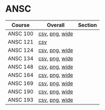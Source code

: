 # ANSC

| Course | Overall | Section |
| ------ | ------- | ------- |
| ANSC 100 | [csv](https://github.com/UCSD-Historical-Enrollment-Data/2023Fall/blob/main/overall/ANSC%20100.csv), [png](https://raw.githubusercontent.com/UCSD-Historical-Enrollment-Data/2023Fall/main/plot_overall/ANSC%20100.png), [wide](https://raw.githubusercontent.com/UCSD-Historical-Enrollment-Data/2023Fall/main/plot_overall_wide/ANSC%20100.png) |  |
| ANSC 121 | [csv](https://github.com/UCSD-Historical-Enrollment-Data/2023Fall/blob/main/overall/ANSC%20121.csv) |  |
| ANSC 124 | [csv](https://github.com/UCSD-Historical-Enrollment-Data/2023Fall/blob/main/overall/ANSC%20124.csv), [png](https://raw.githubusercontent.com/UCSD-Historical-Enrollment-Data/2023Fall/main/plot_overall/ANSC%20124.png), [wide](https://raw.githubusercontent.com/UCSD-Historical-Enrollment-Data/2023Fall/main/plot_overall_wide/ANSC%20124.png) |  |
| ANSC 134 | [csv](https://github.com/UCSD-Historical-Enrollment-Data/2023Fall/blob/main/overall/ANSC%20134.csv), [png](https://raw.githubusercontent.com/UCSD-Historical-Enrollment-Data/2023Fall/main/plot_overall/ANSC%20134.png), [wide](https://raw.githubusercontent.com/UCSD-Historical-Enrollment-Data/2023Fall/main/plot_overall_wide/ANSC%20134.png) |  |
| ANSC 148 | [csv](https://github.com/UCSD-Historical-Enrollment-Data/2023Fall/blob/main/overall/ANSC%20148.csv), [png](https://raw.githubusercontent.com/UCSD-Historical-Enrollment-Data/2023Fall/main/plot_overall/ANSC%20148.png), [wide](https://raw.githubusercontent.com/UCSD-Historical-Enrollment-Data/2023Fall/main/plot_overall_wide/ANSC%20148.png) |  |
| ANSC 164 | [csv](https://github.com/UCSD-Historical-Enrollment-Data/2023Fall/blob/main/overall/ANSC%20164.csv), [png](https://raw.githubusercontent.com/UCSD-Historical-Enrollment-Data/2023Fall/main/plot_overall/ANSC%20164.png), [wide](https://raw.githubusercontent.com/UCSD-Historical-Enrollment-Data/2023Fall/main/plot_overall_wide/ANSC%20164.png) |  |
| ANSC 169 | [csv](https://github.com/UCSD-Historical-Enrollment-Data/2023Fall/blob/main/overall/ANSC%20169.csv), [png](https://raw.githubusercontent.com/UCSD-Historical-Enrollment-Data/2023Fall/main/plot_overall/ANSC%20169.png), [wide](https://raw.githubusercontent.com/UCSD-Historical-Enrollment-Data/2023Fall/main/plot_overall_wide/ANSC%20169.png) |  |
| ANSC 190 | [csv](https://github.com/UCSD-Historical-Enrollment-Data/2023Fall/blob/main/overall/ANSC%20190.csv), [png](https://raw.githubusercontent.com/UCSD-Historical-Enrollment-Data/2023Fall/main/plot_overall/ANSC%20190.png), [wide](https://raw.githubusercontent.com/UCSD-Historical-Enrollment-Data/2023Fall/main/plot_overall_wide/ANSC%20190.png) |  |
| ANSC 193 | [csv](https://github.com/UCSD-Historical-Enrollment-Data/2023Fall/blob/main/overall/ANSC%20193.csv), [png](https://raw.githubusercontent.com/UCSD-Historical-Enrollment-Data/2023Fall/main/plot_overall/ANSC%20193.png), [wide](https://raw.githubusercontent.com/UCSD-Historical-Enrollment-Data/2023Fall/main/plot_overall_wide/ANSC%20193.png) |  |
